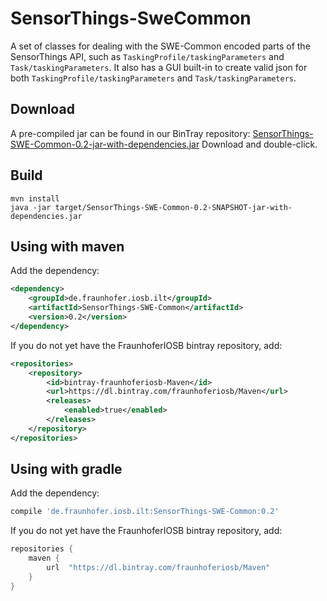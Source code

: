 # SensorThings-SweCommon

A set of classes for dealing with the SWE-Common encoded parts of the SensorThings API, such as `TaskingProfile/taskingParameters` and `Task/taskingParameters`.
It also has a GUI built-in to create valid json for both `TaskingProfile/taskingParameters` and `Task/taskingParameters`.

## Download

A pre-compiled jar can be found in our BinTray repository: [SensorThings-SWE-Common-0.2-jar-with-dependencies.jar](https://bintray.com/fraunhoferiosb/Maven/download_file?file_path=de%2Ffraunhofer%2Fiosb%2Filt%2FSensorThings-SWE-Common%2F0.2%2FSensorThings-SWE-Common-0.2-jar-with-dependencies.jar)
Download and double-click.

## Build
```
mvn install
java -jar target/SensorThings-SWE-Common-0.2-SNAPSHOT-jar-with-dependencies.jar
```

## Using with maven

Add the dependency:
```xml
<dependency>
    <groupId>de.fraunhofer.iosb.ilt</groupId>
    <artifactId>SensorThings-SWE-Common</artifactId>
    <version>0.2</version>
</dependency>

```

If you do not yet have the FraunhoferIOSB bintray repository, add:
```xml
<repositories>
    <repository>
        <id>bintray-fraunhoferiosb-Maven</id>
        <url>https://dl.bintray.com/fraunhoferiosb/Maven</url>
        <releases>
            <enabled>true</enabled>
        </releases>
    </repository>
</repositories>
```

## Using with gradle

Add the dependency:
```gradle
compile 'de.fraunhofer.iosb.ilt:SensorThings-SWE-Common:0.2'
```

If you do not yet have the FraunhoferIOSB bintray repository, add:
```gradle
repositories {
    maven {
        url  "https://dl.bintray.com/fraunhoferiosb/Maven"
    }
}
```
